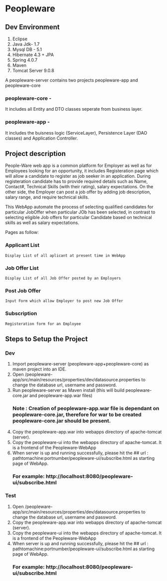 # Peopleware

## Dev Environment 
  1. Eclipse
  2. Java Jdk- 1.7
  3. Mysql DB - 5.1
  4. Hibernate 4.3 + JPA
  5. Spring 4.0.7
  6. Maven
  7. Tomcat Server 9.0.8
  
A peopleware-server contains two projects peopleware-app and peopleware-core

### peopleware-core -  
It includes all Entity and DTO classes seperate from business layer.
### peopleware-app - 
It includes the buisness logic (ServiceLayer), Persistence Layer (DAO classes) and Application Controller.
  
## Project description

People-Ware web app is a common platform for Employer as well as for Employees looking for an opportunity, it includes Registeration page which will allow a candidate to register as job seeker in an application. During registeration candidate has to provide required details such as Name, Contact#, Technical Skills (with their rating), salary expectations. On the other side, the Employer can post a job offer by adding job description, salary range, and require technical skills.

This WebApp automate the process of selecting qualified candidates for particular JobOffer when particular JOb has been selected, in contrast to selecting eligible Job offers for particular Candidate based on technical skills as well as salary expectations.

Pages as follow:
### Applicant List
    Display List of all aplicant at present time in WebApp
### Job Offer List
    Display List of all Job Offer posted by an Employers
### Post Job Offer
    Input Form which allow Employer to post new Job Offer
### Subscription
    Registeration form for an Employee

## Steps to Setup the Project

### Dev
1. Import peopleware-server (peopleware-app+peopleware-core) as maven project into an IDE.
2. Open /peopleware-app/src/main/resources/properties/dev/datasource.properties to change the database url, username and password.
3. Run peopleware-server as Maven install (this will build peopleware-core.jar and peopleware-app.war files)
    ### Note :  Creation of peopleware-app.war file is dependant on peopleware-core.jar, therefore for war to be created peopleware-core.jar should be present.
4. Copy the peopleware-app.war into webapps directory of apache-tomcat (server).
5. Copy the peopleware-ui into the webapps directory of apache-tomcat. It is a frontend of the Peopleware-WebApp
6. When server is up and running successfully, please hit the ## url :  pathtomachine:portnumber/peopleware-ui/subscribe.html as starting page of WebApp.
    ### For example: http://localhost:8080/peopleware-ui/subscribe.html

### Test
1. Open /peopleware-app/src/main/resources/properties/dev/datasource.properties to change the database url, username and password.
2. Copy the peopleware-app.war into webapps directory of apache-tomcat (server).
3. Copy the peopleware-ui into the webapps directory of apache-tomcat. It is a frontend of the Peopleware-WebApp
4. When server is up and running successfully, please hit the ## url :  pathtomachine:portnumber/peopleware-ui/subscribe.html as starting page of WebApp.
    ### For example: http://localhost:8080/peopleware-ui/subscribe.html
    
    



